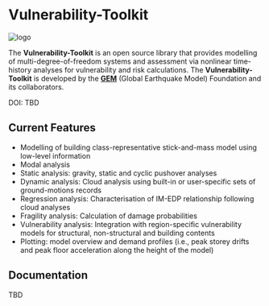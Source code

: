 # Vulnerability-Toolkit

![logo](https://github.com/mouayed-nafeh/random/assets/149155077/024e652c-8bc3-41c1-b2fc-0ae1e9f5816a)

The **Vulnerability-Toolkit** is an open source library that provides modelling of multi-degree-of-freedom systems and assessment via nonlinear time-history analyses for vulnerability and risk calculations. The **Vulnerability-Toolkit** is developed by the **[GEM](http://www.globalquakemodel.org)** (Global Earthquake Model) Foundation and its collaborators.

DOI: TBD

## Current Features

* Modelling of building class-representative stick-and-mass model using low-level information
* Modal analysis
* Static analysis: gravity, static and cyclic pushover analyses
* Dynamic analysis: Cloud analysis using built-in or user-specific sets of ground-motions records
* Regression analysis: Characterisation of IM-EDP relationship following cloud analyses
* Fragility analysis: Calculation of damage probabilities
* Vulnerability analysis: Integration with region-specific vulnerability models for structural, non-structural and building contents
* Plotting: model overview and demand profiles (i.e., peak storey drifts and peak floor acceleration along the height of the model)

## Documentation

TBD
